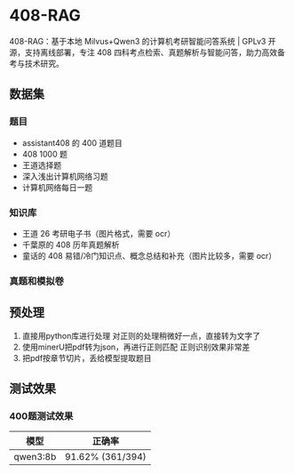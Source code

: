 # 408-RAG

408-RAG：基于本地 Milvus+Qwen3 的计算机考研智能问答系统 | GPLv3 开源，支持离线部署，专注 408 四科考点检索、真题解析与智能问答，助力高效备考与技术研究。

## 数据集

### 题目

- assistant408 的 400 道题目
- 408 1000 题
- 王道选择题
- 深入浅出计算机网络习题
- 计算机网络每日一题

### 知识库

- 王道 26 考研电子书（图片格式，需要 ocr）
- 千葉原的 408 历年真题解析
- 童话的 408 易错/冷门知识点、概念总结和补充（图片比较多，需要 ocr）

### 真题和模拟卷

## 预处理
1. 直接用python库进行处理
对正则的处理稍微好一点，直接转为文字了
2. 使用minerU把pdf转为json，再进行正则匹配
正则识别效果非常差
3. 把pdf按章节切片，丢给模型提取题目


## 测试效果

### 400题测试效果
| 模型     | 正确率           |
| -------- | ---------------- |
| qwen3:8b | 91.62% (361/394) |
